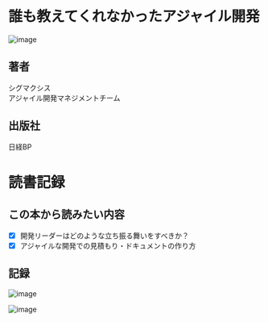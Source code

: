 # 誰も教えてくれなかったアジャイル開発
![image](https://user-images.githubusercontent.com/42468349/174614229-4c5a29b3-3f02-480e-8c7a-3f9d3b079457.png)

## 著者
シグマクシス  
アジャイル開発マネジメントチーム

## 出版社
日経BP  

# 読書記録
## この本から読みたい内容
- [x] 開発リーダーはどのような立ち振る舞いをすべきか？
- [x] アジャイルな開発での見積もり・ドキュメントの作り方

## 記録
![image](https://user-images.githubusercontent.com/42468349/174492306-29ad75fe-12b4-4c00-ac14-844f35444868.png)

![image](https://user-images.githubusercontent.com/42468349/174627664-a2281941-b94b-4d8e-9884-dee06b0bc201.png)
